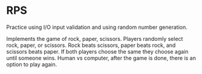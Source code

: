 # RPS

Practice using I/O input validation and using random number generation.

Implements the game of rock, paper, scissors. Players randomly select rock, paper, or scissors. Rock beats scissors, paper beats rock, and scissors beats paper. If both players choose the same they choose again until someone wins. Human vs computer, after the game is done, there is an option to play again.

